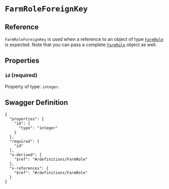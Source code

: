 # `FarmRoleForeignKey` #





## Reference ##

`FarmRoleForeignKey` is used when a reference to an object of type [`FarmRole`](./../definitions/FarmRole.mkd) is expected.
Note that you can pass a complete [`FarmRole`](./../definitions/FarmRole.mkd) object as well.


## Properties ##

### `id` (required) ###




Property of type: `integer`.







## Swagger Definition ##

    {
      "properties": {
        "id": {
          "type": "integer"
        }
      }, 
      "required": [
        "id"
      ], 
      "x-derived": {
        "$ref": "#/definitions/FarmRole"
      }, 
      "x-references": {
        "$ref": "#/definitions/FarmRole"
      }
    }
